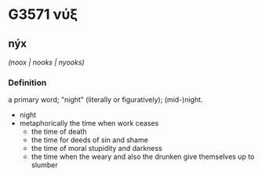 # G3571 νύξ

## nýx

_(noox | nooks | nyooks)_

### Definition

a primary word; "night" (literally or figuratively); (mid-)night.

- night
- metaphorically the time when work ceases
  - the time of death
  - the time for deeds of sin and shame
  - the time of moral stupidity and darkness
  - the time when the weary and also the drunken give themselves up to slumber

